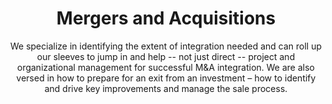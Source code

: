 ---
layout: service
order: 3
title: "Mergers and Acquisitions"
subtitle: "We specialize in identifying the extent of integration needed and can roll up our sleeves to jump in and help -- not just direct -- project and organizational management for successful M&A integration. We are also versed in how to prepare for an exit from an investment – how to identify and drive key improvements and manage the sale process."
intro: "At SLKone, we understand that while combining functional areas or departments may appear straightforward on paper, the reality is far more complex. Our consultants and subject matter experts, trained across various industries and possessing deep functional expertise, specialize in identifying the extent of integration needed. We don't just direct – we actively participate in project and organizational management to ensure successful M&A integration."
approach: "We follow a comprehensive approach that includes strategic planning, due diligence, integration management, and value optimization. Our team works closely with your stakeholders to align M&A objectives with your business goals, ensuring that every acquisition or merger contributes positively to your long-term strategy."
impact_title: "Our Impact"
impact_intro: "Partnering with SLKone for your M&A needs can lead to transformative outcomes, such as:"
impact:
  - "20-30% acceleration in integration timelines"
  - "15-25% achievement of synergy targets above projections"
  - "10-20% reduction in integration costs"
  - "30-40% improvement in employee retention during transitions"
  - "25-35% enhancement in stakeholder satisfaction"
impact_conclusion: "Our clients experience smoother transitions, faster realization of synergies, and enhanced organizational performance post-M&A, ensuring that mergers and acquisitions contribute effectively to their strategic growth and market position."
why_choose:
  - "End-to-End Expertise: Comprehensive support across the entire M&A lifecycle."
  - "Hands-On Approach: Active participation in integration and management processes."
  - "Cross-Industry Experience: Insights and best practices from diverse sectors."
  - "Data-Driven Decisions: Leveraging advanced analytics for strategic planning."
  - "Value Focused: Strategies aimed at maximizing value creation and synergy realization."
  - "Rapid Deployment: Efficient mobilization to support time-sensitive M&A activities."
cta: "Ready to navigate your mergers and acquisitions with confidence? Contact SLKone today to learn how our M&A services can help you maximize the value of your transactions and achieve lasting success."
icon: "fa-handshake"
color: "forest"
---